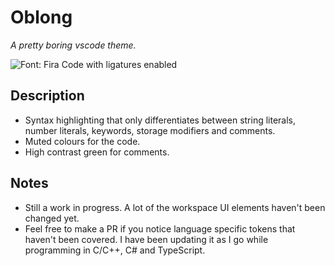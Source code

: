 # Oblong

_A pretty boring vscode theme._

![Font: Fira Code with ligatures enabled](https://raw.githubusercontent.com/stwupton/vscode-oblong/images/screenshot.png)

## Description

- Syntax highlighting that only differentiates between string literals, number 
   literals, keywords, storage modifiers and comments.
- Muted colours for the code.
- High contrast green for comments.

## Notes

- Still a work in progress. A lot of the workspace UI elements haven't been changed yet.
- Feel free to make a PR if you notice language specific tokens that haven't been
  covered. I have been updating it as I go while programming in C/C++, C# and 
  TypeScript.
